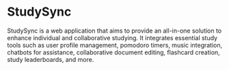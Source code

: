# StudySync

StudySync is a web application that aims to provide an all-in-one solution to enhance individual and collaborative studying. It integrates essential study tools such as user profile management, pomodoro timers, music integration, chatbots for assistance, collaborative document editing, flashcard creation, study leaderboards, and more.
